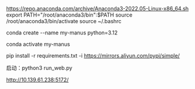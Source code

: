 https://repo.anaconda.com/archive/Anaconda3-2022.05-Linux-x86_64.sh
export PATH="/root/anaconda3/bin":$PATH
source /root/anaconda3/bin/activate
source ~/.bashrc

conda create --name my-manus python=3.12

conda activate my-manus

pip install -r requirements.txt -i https://mirrors.aliyun.com/pypi/simple/


启动：python3 run_web.py

http://10.139.61.238:5172/